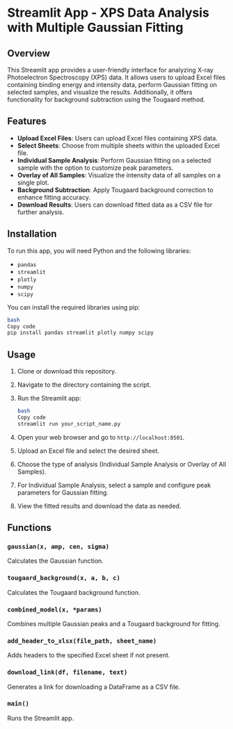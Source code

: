 # Streamlit App - XPS Data Analysis with Multiple Gaussian Fitting

## Overview

This Streamlit app provides a user-friendly interface for analyzing X-ray Photoelectron Spectroscopy (XPS) data. It allows users to upload Excel files containing binding energy and intensity data, perform Gaussian fitting on selected samples, and visualize the results. Additionally, it offers functionality for background subtraction using the Tougaard method.

## Features

- **Upload Excel Files**: Users can upload Excel files containing XPS data.
- **Select Sheets**: Choose from multiple sheets within the uploaded Excel file.
- **Individual Sample Analysis**: Perform Gaussian fitting on a selected sample with the option to customize peak parameters.
- **Overlay of All Samples**: Visualize the intensity data of all samples on a single plot.
- **Background Subtraction**: Apply Tougaard background correction to enhance fitting accuracy.
- **Download Results**: Users can download fitted data as a CSV file for further analysis.

## Installation

To run this app, you will need Python and the following libraries:

- `pandas`
- `streamlit`
- `plotly`
- `numpy`
- `scipy`

You can install the required libraries using pip:

```bash
bash
Copy code
pip install pandas streamlit plotly numpy scipy

```

## Usage

1. Clone or download this repository.
2. Navigate to the directory containing the script.
3. Run the Streamlit app:
    
    ```bash
    bash
    Copy code
    streamlit run your_script_name.py
    
    ```
    
4. Open your web browser and go to `http://localhost:8501`.
5. Upload an Excel file and select the desired sheet.
6. Choose the type of analysis (Individual Sample Analysis or Overlay of All Samples).
7. For Individual Sample Analysis, select a sample and configure peak parameters for Gaussian fitting.
8. View the fitted results and download the data as needed.

## Functions

### `gaussian(x, amp, cen, sigma)`

Calculates the Gaussian function.

### `tougaard_background(x, a, b, c)`

Calculates the Tougaard background function.

### `combined_model(x, *params)`

Combines multiple Gaussian peaks and a Tougaard background for fitting.

### `add_header_to_xlsx(file_path, sheet_name)`

Adds headers to the specified Excel sheet if not present.

### `download_link(df, filename, text)`

Generates a link for downloading a DataFrame as a CSV file.

### `main()`

Runs the Streamlit app.